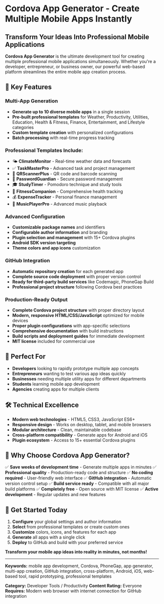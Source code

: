# Cordova App Generator - Create Multiple Mobile Apps Instantly

## Transform Your Ideas Into Professional Mobile Applications

**Cordova App Generator** is the ultimate development tool for creating multiple professional mobile applications simultaneously. Whether you're a developer, entrepreneur, or business owner, our powerful web-based platform streamlines the entire mobile app creation process.

## 🚀 Key Features

### **Multi-App Generation**
- **Generate up to 10 diverse mobile apps** in a single session
- **Pre-built professional templates** for Weather, Productivity, Utilities, Education, Health & Fitness, Finance, Entertainment, and Lifestyle categories
- **Custom template creation** with personalized configurations
- **Batch processing** with real-time progress tracking

### **Professional Templates Include:**
- 🌤️ **ClimateMonitor** - Real-time weather data and forecasts
- ✅ **TaskMasterPro** - Advanced task and project management
- 📱 **QRScannerPlus** - QR code and barcode scanning
- 🔐 **PasswordGuardian** - Secure password management
- 🎓 **StudyTimer** - Pomodoro technique and study tools
- 💪 **FitnessCompanion** - Comprehensive health tracking
- 💰 **ExpenseTracker** - Personal finance management
- 🎵 **MusicPlayerPro** - Advanced music playback

### **Advanced Configuration**
- **Customizable package names** and identifiers
- **Configurable author information** and branding
- **Plugin selection and management** with 15+ Cordova plugins
- **Android SDK version targeting**
- **Theme colors and app icons** customization

### **GitHub Integration**
- **Automatic repository creation** for each generated app
- **Complete source code deployment** with proper version control
- **Ready for third-party build services** like Codemagic, PhoneGap Build
- **Professional project structure** following Cordova best practices

### **Production-Ready Output**
- **Complete Cordova project structure** with proper directory layout
- **Modern, responsive HTML/CSS/JavaScript** optimized for mobile devices
- **Proper plugin configurations** with app-specific selections
- **Comprehensive documentation** with build instructions
- **Build scripts and deployment guides** for immediate development
- **MIT license** included for commercial use

## 💼 Perfect For

- **Developers** looking to rapidly prototype multiple app concepts
- **Entrepreneurs** wanting to test various app ideas quickly
- **Businesses** needing multiple utility apps for different departments
- **Students** learning mobile app development
- **Agencies** creating apps for multiple clients

## 🛠️ Technical Excellence

- **Modern web technologies** - HTML5, CSS3, JavaScript ES6+
- **Responsive design** - Works on desktop, tablet, and mobile browsers
- **Modular architecture** - Clean, maintainable codebase
- **Cross-platform compatibility** - Generate apps for Android and iOS
- **Plugin ecosystem** - Access to 15+ essential Cordova plugins

## 🌟 Why Choose Cordova App Generator?

✅ **Save weeks of development time** - Generate multiple apps in minutes
✅ **Professional quality** - Production-ready code and structure
✅ **No coding required** - User-friendly web interface
✅ **GitHub integration** - Automatic version control setup
✅ **Build service ready** - Compatible with all major build platforms
✅ **Completely free** - Open source with MIT license
✅ **Active development** - Regular updates and new features

## 🚀 Get Started Today

1. **Configure** your global settings and author information
2. **Select** from professional templates or create custom ones
3. **Customize** colors, icons, and features for each app
4. **Generate** all apps with a single click
5. **Deploy** to GitHub and build with your preferred service

**Transform your mobile app ideas into reality in minutes, not months!**

---

**Keywords:** mobile app development, Cordova, PhoneGap, app generator, multi-app creation, GitHub integration, cross-platform, Android, iOS, web-based tool, rapid prototyping, professional templates

**Category:** Developer Tools / Productivity
**Content Rating:** Everyone
**Requires:** Modern web browser with internet connection for GitHub integration
